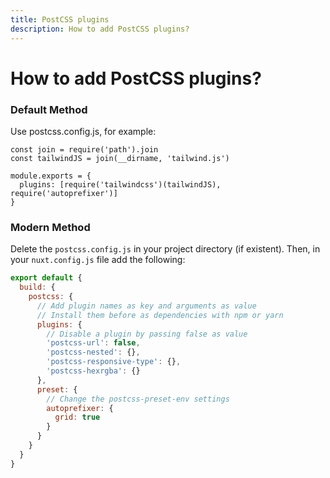 ```yaml
---
title: PostCSS plugins
description: How to add PostCSS plugins?
---
```


# How to add PostCSS plugins?

### Default Method
Use postcss.config.js, for example:

```
const join = require('path').join
const tailwindJS = join(__dirname, 'tailwind.js')

module.exports = {
  plugins: [require('tailwindcss')(tailwindJS), require('autoprefixer')]
}
```

### Modern Method
Delete the `postcss.config.js` in your project directory (if existent). Then, in your `nuxt.config.js` file add the following:

```js
export default {
  build: {
    postcss: {
      // Add plugin names as key and arguments as value
      // Install them before as dependencies with npm or yarn
      plugins: {
        // Disable a plugin by passing false as value 
        'postcss-url': false,
        'postcss-nested': {},
        'postcss-responsive-type': {},
        'postcss-hexrgba': {}
      },
      preset: {
        // Change the postcss-preset-env settings
        autoprefixer: {
          grid: true
        }
      }
    }
  }
}
```
